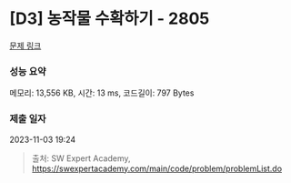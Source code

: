 # [D3] 농작물 수확하기 - 2805 

[문제 링크](https://swexpertacademy.com/main/code/problem/problemDetail.do?contestProbId=AV7GLXqKAWYDFAXB) 

### 성능 요약

메모리: 13,556 KB, 시간: 13 ms, 코드길이: 797 Bytes

### 제출 일자

2023-11-03 19:24



> 출처: SW Expert Academy, https://swexpertacademy.com/main/code/problem/problemList.do